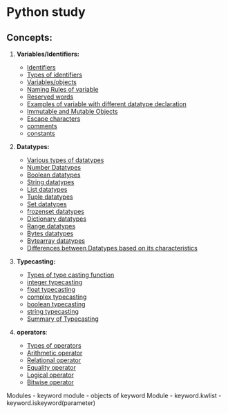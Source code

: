 # Python study

## Concepts:

1. **Variables/Identifiers:**
    
    - [Identifiers](https://github.com/pknviki95/Python/tree/main/concepts/Variables/README.md/#Identifiers)
    - [Types of identifiers](https://github.com/pknviki95/Python/tree/main/concepts/Variables/README.md/#Types-of-identifiers)
    - [Variables/objects](https://github.com/pknviki95/Python/tree/main/concepts/Variables/README.md/#Variablesobjects)
    - [Naming Rules of variable](https://github.com/pknviki95/Python/tree/main/concepts/Variables/README.md/#Naming-Rules-of-variable)
    - [Reserved words](https://github.com/pknviki95/Python/blob/main/concepts/Variables/README.md#Reserved-words)
    - [Examples of variable with different datatype declaration](https://github.com/pknviki95/Python/blob/main/concepts/Variables/README.md#Examples-of-variable-with-different-datatype-declaration)
    - [Immutable and Mutable Objects](https://github.com/pknviki95/Python/blob/main/concepts/Variables/README.md#Immutable-and-Mutable-Objects)
    - [Escape characters](https://github.com/pknviki95/Python/blob/main/concepts/Variables/README.md#Escape-characters)
    - [comments](https://github.com/pknviki95/Python/blob/main/concepts/Variables/README.md#comments)
    - [constants](https://github.com/pknviki95/Python/blob/main/concepts/Variables/README.md#constants)

2. **Datatypes:**

    - [Various types of datatypes](https://github.com/pknviki95/Python/tree/main/concepts/Datatypes/README.md#Various-types-of-datatypes)
    - [Number Datatypes](https://github.com/pknviki95/Python/tree/main/concepts/Datatypes/Number_datatypes/README.md#Number-datatypes)
    - [Boolean datatypes](https://github.com/pknviki95/Python/blob/main/concepts/Datatypes/Boolean_datatypes/README.md#bool---boolean-datatypes)
    - [String datatypes](https://github.com/pknviki95/Python/blob/main/concepts/Datatypes/String_datatypes/README.md#str()---string-datatypes)
    - [List datatypes](https://github.com/pknviki95/Python/blob/main/concepts/Datatypes/List_datatypes/README.md#list()---List-datatypes)
    - [Tuple datatypes](https://github.com/pknviki95/Python/blob/main/concepts/Datatypes/Tuple_datatypes/README.md#tuple()---Tuple-datatypes)
    - [Set datatypes](https://github.com/pknviki95/Python/blob/main/concepts/Datatypes/Set_datatypes/README.md#set()---set-datatypes)
    - [frozenset datatypes](https://github.com/pknviki95/Python/blob/main/concepts/Datatypes/Frozenset_datatypes/README.md#frozenset()---Frozenset-datatypes)
    - [Dictionary datatypes](https://github.com/pknviki95/Python/blob/main/concepts/Datatypes/Dictionary_datatypes/README.md#dict()---Dictionary-datatypes)
    - [Range datatypes](https://github.com/pknviki95/Python/blob/main/concepts/Datatypes/Range_datatypes/README.md#range()---Range-datatypes)
    - [Bytes datatypes](https://github.com/pknviki95/Python/blob/main/concepts/Datatypes/Bytes_datatypes/README.md#bytes()---Bytes-Datatypes)
    - [Bytearray datatypes](https://github.com/pknviki95/Python/blob/main/concepts/Datatypes/Bytearray_datatypes/README.md#bytearray()---ByteArray-Datatypes)
    - [Differences between Datatypes based on its characteristics](https://github.com/pknviki95/Python/tree/main/concepts/Datatypes/README.md#Differences-between-Datatypes-based-on-its-characteristics)

3. **Typecasting:**
    - [Types of type casting function](https://github.com/pknviki95/Python/tree/main/concepts/Typecasting/README.md#Types-of-type-casting-function)
    - [integer typecasting](https://github.com/pknviki95/Python/tree/main/concepts/Typecasting/README.md#integer-typecasting)
    - [float typecasting](https://github.com/pknviki95/Python/tree/main/concepts/Typecasting/README.md#float-typecasting)
    - [complex typecasting](https://github.com/pknviki95/Python/tree/main/concepts/Typecasting/README.md#complex-typecasting)
    - [boolean typecasting](https://github.com/pknviki95/Python/tree/main/concepts/Typecasting/README.md#boolean-typecasting)
    - [string typecasting](https://github.com/pknviki95/Python/tree/main/concepts/Typecasting#string-typecasting)
    - [Summary of Typecasting](https://github.com/pknviki95/Python/tree/main/concepts/Typecasting/README.md#Summary-of-Typecasting)

4. **operators**:
    - [Types of operators](https://github.com/pknviki95/Python/tree/main/concepts/operators/README.md#Types-of-operators)
    - [Arithmetic operator](https://github.com/pknviki95/Python/tree/main/concepts/operators/README.md#Arithmetic-operator)
    - [Relational operator](https://github.com/pknviki95/Python/tree/main/concepts/operators/README.md#Relational-operator)
    - [Equality operator](https://github.com/pknviki95/Python/tree/main/concepts/operators/README.md#Equality-operator)
    - [Logical operator](https://github.com/pknviki95/Python/tree/main/concepts/operators/README.md#Logical-operator)
    - [Bitwise operator](https://github.com/pknviki95/Python/tree/main/concepts/operators/README.md#Bitwise-operator)

Modules
    - keyword module
        - objects of keyword Module
            - keyword.kwlist
            - keyword.iskeyword(parameter)

